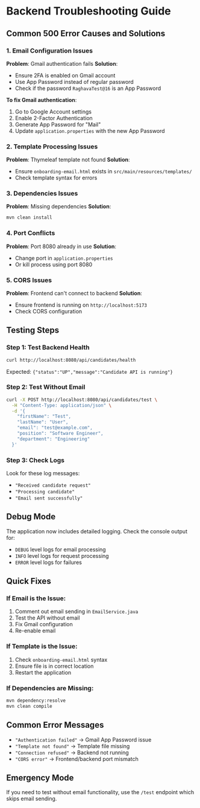 # Backend Troubleshooting Guide

## Common 500 Error Causes and Solutions

### 1. **Email Configuration Issues**

**Problem**: Gmail authentication fails
**Solution**: 
- Ensure 2FA is enabled on Gmail account
- Use App Password instead of regular password
- Check if the password `RaghavaTest@16` is an App Password

**To fix Gmail authentication**:
1. Go to Google Account settings
2. Enable 2-Factor Authentication
3. Generate App Password for "Mail"
4. Update `application.properties` with the new App Password

### 2. **Template Processing Issues**

**Problem**: Thymeleaf template not found
**Solution**:
- Ensure `onboarding-email.html` exists in `src/main/resources/templates/`
- Check template syntax for errors

### 3. **Dependencies Issues**

**Problem**: Missing dependencies
**Solution**:
```bash
mvn clean install
```

### 4. **Port Conflicts**

**Problem**: Port 8080 already in use
**Solution**:
- Change port in `application.properties`
- Or kill process using port 8080

### 5. **CORS Issues**

**Problem**: Frontend can't connect to backend
**Solution**:
- Ensure frontend is running on `http://localhost:5173`
- Check CORS configuration

## Testing Steps

### Step 1: Test Backend Health
```bash
curl http://localhost:8080/api/candidates/health
```
Expected: `{"status":"UP","message":"Candidate API is running"}`

### Step 2: Test Without Email
```bash
curl -X POST http://localhost:8080/api/candidates/test \
  -H "Content-Type: application/json" \
  -d '{
    "firstName": "Test",
    "lastName": "User",
    "email": "test@example.com",
    "position": "Software Engineer",
    "department": "Engineering"
  }'
```

### Step 3: Check Logs
Look for these log messages:
- `"Received candidate request"`
- `"Processing candidate"`
- `"Email sent successfully"`

## Debug Mode

The application now includes detailed logging. Check the console output for:
- `DEBUG` level logs for email processing
- `INFO` level logs for request processing
- `ERROR` level logs for failures

## Quick Fixes

### If Email is the Issue:
1. Comment out email sending in `EmailService.java`
2. Test the API without email
3. Fix Gmail configuration
4. Re-enable email

### If Template is the Issue:
1. Check `onboarding-email.html` syntax
2. Ensure file is in correct location
3. Restart the application

### If Dependencies are Missing:
```bash
mvn dependency:resolve
mvn clean compile
```

## Common Error Messages

- `"Authentication failed"` → Gmail App Password issue
- `"Template not found"` → Template file missing
- `"Connection refused"` → Backend not running
- `"CORS error"` → Frontend/backend port mismatch

## Emergency Mode

If you need to test without email functionality, use the `/test` endpoint which skips email sending. 